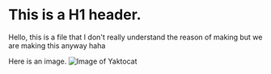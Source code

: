 # This is a H1 header.

Hello, this is a file that I don't really understand the reason of making but we are making this anyway haha

Here is an image.
![Image of Yaktocat](https://octodex.github.com/images/yaktocat.png)
